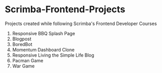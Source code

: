 # Scrimba-Frontend-Projects
Projects created while following Scrimba's Frontend Developer Courses

1. Responsive BBQ Splash Page
2. Blogpost
3. BoredBot
4. Momentum Dashboard Clone
5. Responsive Living the Simple Life Blog
6. Pacman Game
7. War Game
